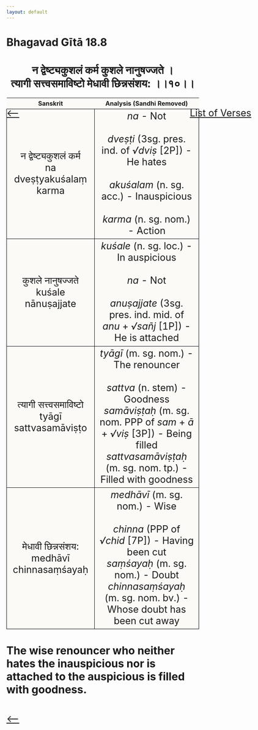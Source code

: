 ```yaml
---
layout: default
---
```

<!---
Text can be **bold**, _italic_, or ~~strikethrough~~.

[Link to another page](./another-page.html)

There should be whitespace between paragraphs.

There should be whitespace between paragraphs. We recommend including a README, or a file with information about your project.
--->

# Bhagavad Gītā 18.8

<style>
table {
  border-collapse: collapse;
  border-style: hidden;
}
th {
  background: #FBFAF7;
}
td {
  font-size: 25px;
  background: #FBFAF7;
  border: 1px solid black;
}
div.move {
  font-size: 25px;
}
</style>

<h1 style="text-align:center">
न द्वेष्ट्यकुशलं कर्म कुशले नानुषज्जते । <br>
त्यागी सत्त्वसमाविष्टो मेधावी छिन्नसंशय: ।।१०।।
</h1>
<div class="move" style="position:relative;min-width:960px">
 <p style="position: absolute;left:480px;top:0"><a href="./ch18.html">List of Verses</a></p>
</div>
<div class="move" style="position:relative;min-width:960px">
 <p style="position: absolute;left:0;top:0"><a href="./v18-8.html">⟵</a></p>
</div>
<div class="move" style="position:relative;min-width:960px">
 <p style="position: absolute;right:0;top:0"><a href="./v18-10.html">⟶</a></p>
</div>

| Sanskrit | Analysis (Sandhi Removed) |
|:-:|:-:|
|   न द्वेष्ट्यकुशलं कर्म<br>na dveṣṭyakuśalaṃ karma  | <em>na</em> - Not<br><br><em>dveṣṭi</em> (3sg. pres. ind. of <em>√dviṣ</em> [2P]) - He hates<br><br><em>akuśalam</em> (n. sg. acc.) - Inauspicious<br><br><em>karma</em> (n. sg. nom.) - Action |
|  कुशले नानुषज्जते<br>kuśale nānuṣajjate | <em>kuśale</em> (n. sg. loc.) - In auspicious <br><br><em>na</em> - Not<br><br><em>anuṣajjate</em> (3sg. pres. ind. mid. of <em>anu</em> + <em>√sañj</em> [1P]) - He is attached  |
| त्यागी सत्त्वसमाविष्टो<br>tyāgī sattvasamāviṣṭo | <em>tyāgī</em> (m. sg. nom.) - The renouncer<br><br><em>sattva</em> (n. stem) - Goodness<br><em>samāviṣṭaḥ</em> (m. sg. nom. PPP of <em>sam</em> + <em>ā</em> + <em>√viṣ</em> [3P]) - Being filled<br><em>sattvasamāviṣṭaḥ</em> (m. sg. nom. tp.) - Filled with goodness |
| मेधावी छिन्नसंशय:<br>medhāvī chinnasaṃśayaḥ | <em>medhāvī</em> (m. sg. nom.) - Wise<br><br><em>chinna</em> (PPP of <em>√chid</em> [7P]) - Having been cut<br><em>saṃśayaḥ</em> (m. sg. nom.) - Doubt<br><em>chinnasaṃśayaḥ</em> (m. sg. nom. bv.) - Whose doubt has been cut away |

<h1>
The wise renouncer who neither hates the inauspicious nor is attached to the auspicious
is filled with goodness.
</h1>
<div class="move" style="position:relative;min-width:960px">
 <p style="position: absolute;left:0;top:0"><a href="./v18-8.html">⟵</a></p>
</div>
<div class="move" style="position:relative;min-width:960px">
 <p style="position: absolute;right:0;top:0"><a href="./v18-10.html">⟶</a></p>
</div>
